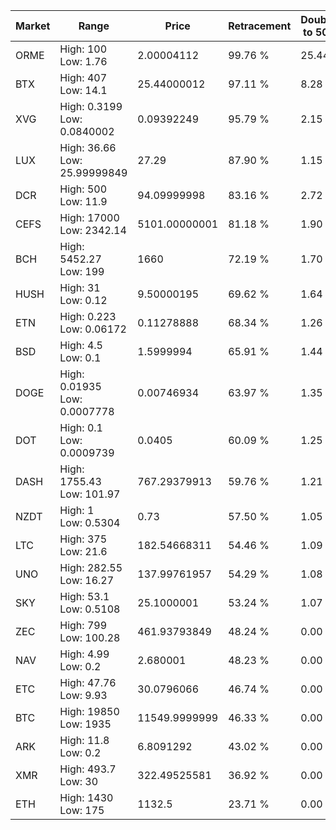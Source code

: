 | Market | Range | Price| Retracement | Doubles to 50% |
| --- | --- | --- | --- | --- |
| ORME | High: 100<br />Low: 1.76 | 2.00004112 | 99.76 % | 25.44 |
| BTX | High: 407<br />Low: 14.1 | 25.44000012 | 97.11 % | 8.28 |
| XVG | High: 0.3199<br />Low: 0.0840002 | 0.09392249 | 95.79 % | 2.15 |
| LUX | High: 36.66<br />Low: 25.99999849 | 27.29 | 87.90 % | 1.15 |
| DCR | High: 500<br />Low: 11.9 | 94.09999998 | 83.16 % | 2.72 |
| CEFS | High: 17000<br />Low: 2342.14 | 5101.00000001 | 81.18 % | 1.90 |
| BCH | High: 5452.27<br />Low: 199 | 1660 | 72.19 % | 1.70 |
| HUSH | High: 31<br />Low: 0.12 | 9.50000195 | 69.62 % | 1.64 |
| ETN | High: 0.223<br />Low: 0.06172 | 0.11278888 | 68.34 % | 1.26 |
| BSD | High: 4.5<br />Low: 0.1 | 1.5999994 | 65.91 % | 1.44 |
| DOGE | High: 0.01935<br />Low: 0.0007778 | 0.00746934 | 63.97 % | 1.35 |
| DOT | High: 0.1<br />Low: 0.0009739 | 0.0405 | 60.09 % | 1.25 |
| DASH | High: 1755.43<br />Low: 101.97 | 767.29379913 | 59.76 % | 1.21 |
| NZDT | High: 1<br />Low: 0.5304 | 0.73 | 57.50 % | 1.05 |
| LTC | High: 375<br />Low: 21.6 | 182.54668311 | 54.46 % | 1.09 |
| UNO | High: 282.55<br />Low: 16.27 | 137.99761957 | 54.29 % | 1.08 |
| SKY | High: 53.1<br />Low: 0.5108 | 25.1000001 | 53.24 % | 1.07 |
| ZEC | High: 799<br />Low: 100.28 | 461.93793849 | 48.24 % | 0.00 |
| NAV | High: 4.99<br />Low: 0.2 | 2.680001 | 48.23 % | 0.00 |
| ETC | High: 47.76<br />Low: 9.93 | 30.0796066 | 46.74 % | 0.00 |
| BTC | High: 19850<br />Low: 1935 | 11549.9999999 | 46.33 % | 0.00 |
| ARK | High: 11.8<br />Low: 0.2 | 6.8091292 | 43.02 % | 0.00 |
| XMR | High: 493.7<br />Low: 30 | 322.49525581 | 36.92 % | 0.00 |
| ETH | High: 1430<br />Low: 175 | 1132.5 | 23.71 % | 0.00 |
